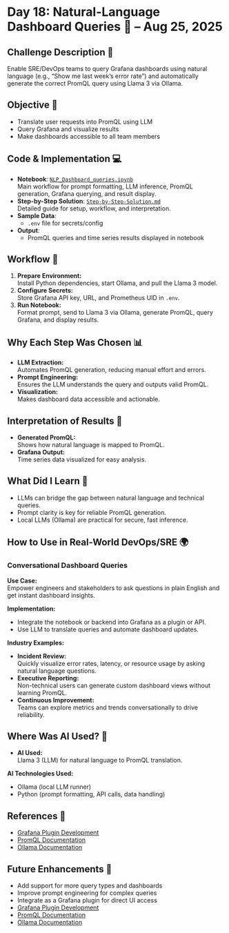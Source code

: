# Day 18: Natural-Language Dashboard Queries 🚀 – Aug 25, 2025

## Challenge Description 🎯
Enable SRE/DevOps teams to query Grafana dashboards using natural language (e.g., “Show me last week’s error rate”) and automatically generate the correct PromQL query using Llama 3 via Ollama.

## Objective 🚀
- Translate user requests into PromQL using LLM
- Query Grafana and visualize results
- Make dashboards accessible to all team members

## Code & Implementation 💻
- **Notebook**: [`NLP_Dashboard_queries.ipynb`](./NLP_Dashboard_queries.ipynb)  
  Main workflow for prompt formatting, LLM inference, PromQL generation, Grafana querying, and result display.
- **Step-by-Step Solution**: [`Step-by-Step-Solution.md`](./Step-by-Step-Solution.md)  
  Detailed guide for setup, workflow, and interpretation.
- **Sample Data**:  
  - `.env` file for secrets/config
- **Output**:  
  - PromQL queries and time series results displayed in notebook

## Workflow 🔄
1. **Prepare Environment:**  
   Install Python dependencies, start Ollama, and pull the Llama 3 model.
2. **Configure Secrets:**  
   Store Grafana API key, URL, and Prometheus UID in `.env`.
3. **Run Notebook:**  
   Format prompt, send to Llama 3 via Ollama, generate PromQL, query Grafana, and display results.

## Why Each Step Was Chosen 📊
- **LLM Extraction:**  
  Automates PromQL generation, reducing manual effort and errors.
- **Prompt Engineering:**  
  Ensures the LLM understands the query and outputs valid PromQL.
- **Visualization:**  
  Makes dashboard data accessible and actionable.

## Interpretation of Results 🧠
- **Generated PromQL:**  
  Shows how natural language is mapped to PromQL.
- **Grafana Output:**  
  Time series data visualized for easy analysis.

## What Did I Learn 🧩
- LLMs can bridge the gap between natural language and technical queries.
- Prompt clarity is key for reliable PromQL generation.
- Local LLMs (Ollama) are practical for secure, fast inference.

## How to Use in Real-World DevOps/SRE 🌍

### Conversational Dashboard Queries
**Use Case:**  
Empower engineers and stakeholders to ask questions in plain English and get instant dashboard insights.

**Implementation:**  
- Integrate the notebook or backend into Grafana as a plugin or API.
- Use LLM to translate queries and automate dashboard updates.

**Industry Examples:**  
- **Incident Review:**  
  Quickly visualize error rates, latency, or resource usage by asking natural language questions.
- **Executive Reporting:**  
  Non-technical users can generate custom dashboard views without learning PromQL.
- **Continuous Improvement:**  
  Teams can explore metrics and trends conversationally to drive reliability.

## Where Was AI Used? 🤖

- **AI Used:**  
  Llama 3 (LLM) for natural language to PromQL translation.

**AI Technologies Used:**  
- Ollama (local LLM runner)
- Python (prompt formatting, API calls, data handling)

## References 📖
- [Grafana Plugin Development](https://grafana.com/docs/grafana/latest/developers/plugins/)
- [PromQL Documentation](https://prometheus.io/docs/prometheus/latest/querying/basics/)
- [Ollama Documentation](https://ollama.com/docs)

## Future Enhancements 🚀
- Add support for more query types and dashboards
- Improve prompt engineering for complex queries
- Integrate as a Grafana plugin for direct UI access
- [Grafana Plugin Development](https://grafana.com/docs/grafana/latest/developers/plugins/)
- [PromQL Documentation](https://prometheus.io/docs/prometheus/latest/querying/basics/)
- [Ollama Documentation](https://ollama.com/docs)
